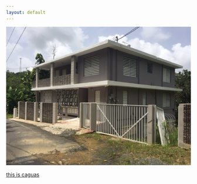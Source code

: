 ```yaml
---
layout: default
---
```

<div class="preview-panel">
	<a href="/2015/10/25/Caguas,-San-Antonio/">
		<img class="preview-images" src="/Propiedades/venta/san antonio-caguas/sa1.jpg">
		<p>this is caguas</p>
	</a>
</div>